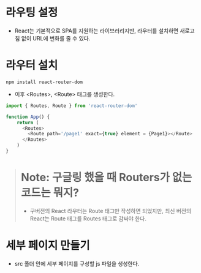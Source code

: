 # 라우팅 설정

- React는 기본적으로 SPA를 지원하는 라이브러리지만, 라우터를 설치하면 새로고침 없이 URL에 변화를 줄 수 있다.

# 라우터 설치

```
npm install react-router-dom
```

- 이후 \<Routes>, \<Route> 태그를 생성한다.

```js
import { Routes, Route } from 'react-router-dom'

function App() {
    return (
      <Routes>
        <Route path='/page1' exact={true} element = {Page1}></Route>
      </Routes>
    )
}
```

> # Note: 구글링 했을 때 Routers가 없는 코드는 뭐지?
> - 구버전의 React 라우터는 Route 태그만 작성하면 되었지만, 최신 버전의 React는 Route 태그를 Routes 태그로 감싸야 한다.

# 세부 페이지 만들기

- src 폴더 안에 세부 페이지를 구성할 js 파일을 생성한다.